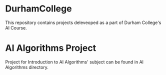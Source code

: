 # DurhamCollege
This repository contains projects deleveoped as a part of Durham College's AI Course.

# AI Algorithms Project
Project for Introduction to AI Algorithms' subject can be found in AI Algorithms directory.
